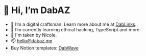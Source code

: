 # 👋 Hi, I’m DabAZ
- 👀 I’m a digital craftsman. Learn more about me at [DabLinks](https://bento.me/dabaz).
- 🌱 I’m currently learning ethical hacking, TypeScript and more.
- 💞️ I'm taken by Nicole.
- 📫 [hello@dabaz.me](mailto:hello@dabaz.me)
- Buy Notion templates: [DabWave](https://dabwave.com)
